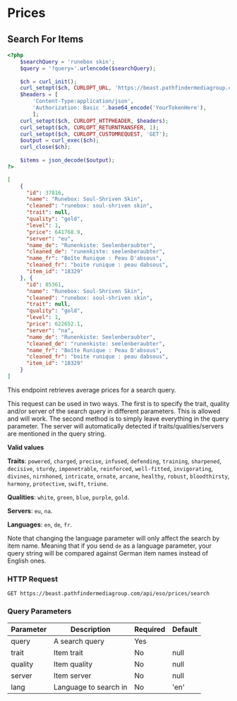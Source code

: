 # Prices

## Search For Items

```php
<?php
    $searchQuery = 'runebox skin';
    $query = '?query='.urlencode($searchQuery);
    
    $ch = curl_init();
    curl_setopt($ch, CURLOPT_URL, 'https://beast.pathfindermediagroup.com/api/eso/prices/search'.$query);
    $headers = [
        'Content-Type:application/json',
        'Authorization: Basic '.base64_encode('YourTokenHere'),
        ];
    curl_setopt($ch, CURLOPT_HTTPHEADER, $headers);
    curl_setopt($ch, CURLOPT_RETURNTRANSFER, 1);
    curl_setopt($ch, CURLOPT_CUSTOMREQUEST, 'GET');
    $output = curl_exec($ch);
    curl_close($ch);
    
    $items = json_decode($output);
?>
```

```json
[
    {
      "id": 37816,
      "name": "Runebox: Soul-Shriven Skin",
      "cleaned": "runebox: soul-shriven skin",
      "trait": null,
      "quality": "gold",
      "level": 1,
      "price": 641768.9,
      "server": "eu",
      "name_de": "Runenkiste: Seelenberaubter",
      "cleaned_de": "runenkiste: seelenberaubter",
      "name_fr": "Boîte Runique : Peau D'absous",
      "cleaned_fr": "boite runique : peau dabsous",
      "item_id": "18329"
    }, {
      "id": 85361,
      "name": "Runebox: Soul-Shriven Skin",
      "cleaned": "runebox: soul-shriven skin",
      "trait": null,
      "quality": "gold",
      "level": 1,
      "price": 622652.1,
      "server": "na",
      "name_de": "Runenkiste: Seelenberaubter",
      "cleaned_de": "runenkiste: seelenberaubter",
      "name_fr": "Boîte Runique : Peau D'absous",
      "cleaned_fr": "boite runique : peau dabsous",
      "item_id": "18329"
    }
]
```

This endpoint retrieves average prices for a search query.

This request can be used in two ways. The first is to specify the trait, quality and/or server of the search query in different parameters. This is allowed and will work. The second method is to simply leave everything in the query parameter. The server will automatically detected if traits/qualities/servers are mentioned in the query string.

**Valid values**

**Traits**:
`powered`, `charged`, `precise`, `infused`, `defending`,
`training`, `sharpened`, `decisive`, `sturdy`, `impenetrable`, `reinforced`,
`well-fitted`, `invigorating`, `divines`, `nirnhoned`, `intricate`, `ornate`, `arcane`,
`healthy`, `robust`, `bloodthirsty`, `harmony`, `protective`, `swift`, `triune`.

**Qualities**: `white`, `green`, `blue`, `purple`, `gold`.

**Servers**: `eu`, `na`.

**Languages**: `en`, `de`, `fr`.

Note that changing the language parameter will only affect the search by item name. Meaning that if you send `de` as a language parameter, your query string will be compared against German item names instead of English ones.

### HTTP Request

`GET https://beast.pathfindermediagroup.com/api/eso/prices/search`

### Query Parameters

Parameter | Description | Required | Default
--------- | ----------- | ----------- | -----------
query | A search query | Yes | 
trait | Item trait | No | null
quality | Item quality | No | null
server | Item server | No | null
lang | Language to search in | No | 'en'
